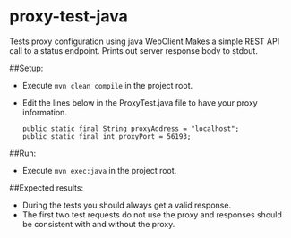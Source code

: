 # proxy-test-java

Tests proxy configuration using java WebClient
Makes a simple REST API call to a status endpoint.
Prints out server response body to stdout.

##Setup:

* Execute ```mvn clean compile``` in the project root.

* Edit the lines below in the ProxyTest.java file to have your proxy information.

    ```public static final String proxyAddress = "localhost";```<br>
    ```public static final int proxyPort = 56193;``` 

##Run:

* Execute ```mvn exec:java``` in the project root.

##Expected results:

* During the tests you should always get a valid response.
* The first two test requests do not use the proxy and responses should be consistent with and without the proxy. 